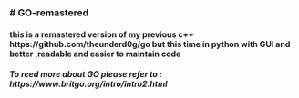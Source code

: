 <h3># GO-remastered</h3>
<h4>this is a  remastered version of my previous c++ https://github.com/theunderd0g/go but this time in python with GUI
and better ,readable and easier to maintain code</h4>
<h5>To reed more about <span style ='color = 'green'>GO</span> please refer to : https://www.britgo.org/intro/intro2.html
